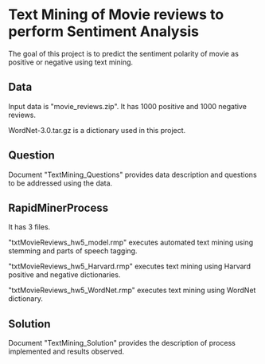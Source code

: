 # Text Mining of Movie reviews to perform Sentiment Analysis

The goal of this project is to predict the sentiment polarity of movie as positive or negative using text mining.

## Data
Input data is "movie_reviews.zip". It has 1000 positive and 1000 negative reviews.

WordNet-3.0.tar.gz is a dictionary used in this project.

## Question
Document "TextMining_Questions" provides data description and questions to be addressed using the data.

## RapidMinerProcess
It has 3 files.

"txtMovieReviews_hw5_model.rmp" executes automated text mining using stemming and parts of speech tagging.

"txtMovieReviews_hw5_Harvard.rmp" executes text mining using Harvard positive and negative dictionaries.

"txtMovieReviews_hw5_WordNet.rmp" executes text mining using WordNet dictionary.

## Solution
Document "TextMining_Solution" provides the description of process implemented and results observed.
